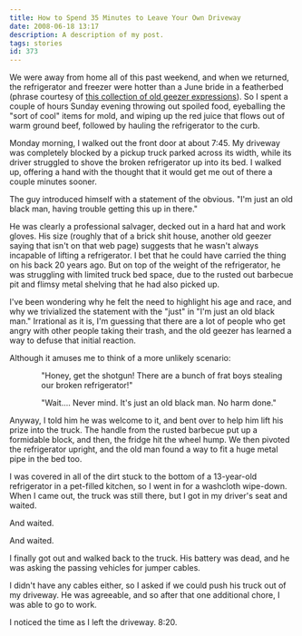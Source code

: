 ```yaml
---
title: How to Spend 35 Minutes to Leave Your Own Driveway
date: 2008-06-18 13:17
description: A description of my post.
tags: stories
id: 373
---
```

We were away from home all of this past weekend, and when we returned, the refrigerator and freezer were hotter than a June bride in a featherbed (phrase courtesy of <a href="http://www.rootsweb.ancestry.com/~genepool/amerispeak/weather.htm" target="_blank">this collection of old geezer expressions</a>).  So I spent a couple of hours Sunday evening throwing out spoiled food, eyeballing the "sort of cool" items for mold, and wiping up the red juice that flows out of warm ground beef, followed by hauling the refrigerator to the curb.

Monday morning, I walked out the front door at about 7:45.  My driveway was completely blocked by a pickup truck parked across its width, while its driver struggled to shove the broken refrigerator up into its bed.  I walked up, offering a hand with the thought that it would get me out of there a couple minutes sooner.  

The guy introduced himself with a statement of the obvious.  "I'm just an old black man, having trouble getting this up in there."

He was clearly a professional salvager, decked out in a hard hat and work gloves.  His size (roughly that of a brick shit house, another old geezer saying that isn't on that web page) suggests that he wasn't always incapable of lifting a refrigerator.  I bet that he could have carried the thing on his back 20 years ago.  But on top of the weight of the refrigerator, he was struggling with limited truck bed space, due to the rusted out barbecue pit and flimsy metal shelving that he had also picked up.
 
I've been wondering why he felt the need to highlight his age and race, and why we trivialized the statement with the "just" in "I'm just an old black man."  Irrational as it is, I'm guessing that there are a lot of people who get angry with other people taking their trash, and the old geezer has learned a way to defuse that initial reaction.

Although it amuses me to think of a more unlikely scenario:

<div style="padding-left:4em">"Honey, get the shotgun!  There are a bunch of frat boys stealing our broken refrigerator!"

"Wait....  Never mind.  It's just an old black man.  No harm done."</div>

Anyway, I told him he was welcome to it, and bent over to help him lift his prize into the truck.  The handle from the rusted barbecue put up a formidable block, and then, the fridge hit the wheel hump.  We then pivoted the refrigerator upright, and the old man found a way to fit a huge metal pipe in the bed too.

I was covered in all of the dirt stuck to the bottom of a 13-year-old refrigerator in a pet-filled kitchen, so I went in for a washcloth wipe-down.  When I came out, the truck was still there, but I got in my driver's seat and waited.

And waited.

And waited.

I finally got out and walked back to the truck.  His battery was dead, and he was asking the passing vehicles for jumper cables.

I didn't have any cables either, so I asked if we could push his truck out of my driveway.  He was agreeable, and so after that one additional chore, I was able to go to work.

I noticed the time as I left the driveway.  8:20.